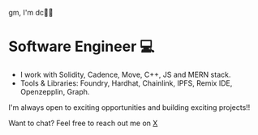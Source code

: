 gm, I'm dc👋🏾

Software Engineer 💻
===================
- I work with Solidity, Cadence, Move, C++, JS and MERN stack. 
- Tools & Libraries: Foundry, Hardhat, Chainlink, IPFS, Remix IDE, Openzepplin, Graph.


I'm always open to exciting opportunities and building exciting projects!!

Want to chat? Feel free to reach out me on <a href="https://x.com/dappcoder_">X</a>
